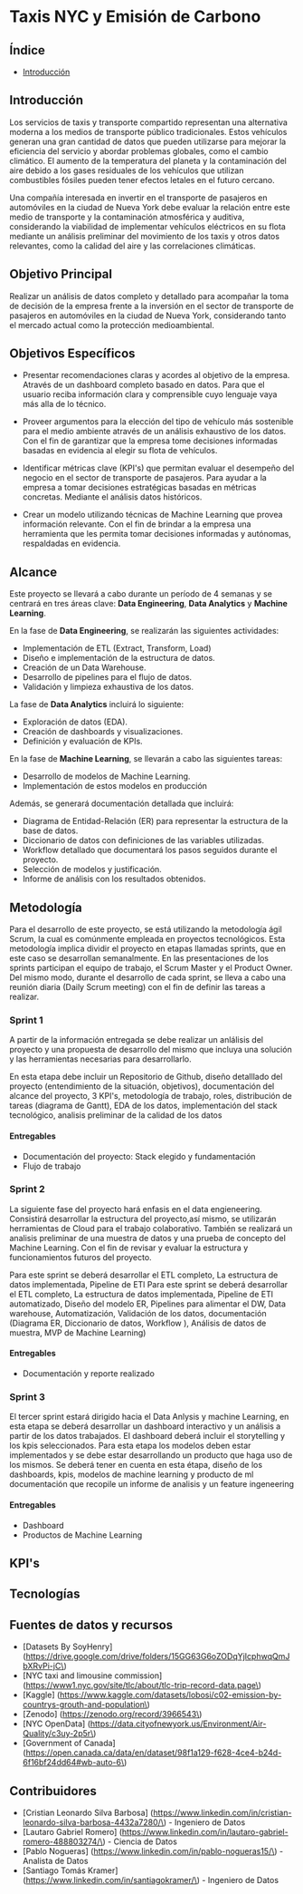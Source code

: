 # Taxis NYC y Emisión de Carbono


## Índice
- [Introducción](#introducción)

## Introducción
Los servicios de taxis y transporte compartido representan una alternativa moderna a los medios de transporte público tradicionales. Estos vehículos generan una gran cantidad de datos que pueden utilizarse para mejorar la eficiencia del servicio y abordar problemas globales, como el cambio climático. El aumento de la temperatura del planeta y la contaminación del aire debido a los gases residuales de los vehículos que utilizan combustibles fósiles pueden tener efectos letales en el futuro cercano. 

Una compañía interesada en invertir en el transporte de pasajeros en automóviles en la ciudad de Nueva York debe evaluar la relación entre este medio de transporte y la contaminación atmosférica y auditiva, considerando la viabilidad de implementar vehículos eléctricos en su flota mediante un análisis preliminar del movimiento de los taxis y otros datos relevantes, como la calidad del aire y las correlaciones climáticas.

## Objetivo Principal

Realizar un análisis de datos completo y detallado para acompañar la toma de decisión de la empresa frente a la inversión en el sector de transporte de pasajeros en automóviles en la ciudad de Nueva York, considerando tanto el mercado actual como la protección medioambiental.

## Objetivos Específicos

- Presentar recomendaciones claras y acordes al objetivo de la empresa. Através de un dashboard completo basado en datos. Para que el usuario reciba información clara y comprensible cuyo lenguaje vaya más alla de lo técnico.

- Proveer argumentos para la elección del tipo de vehículo más sostenible para el medio ambiente através de un análisis exhaustivo de los datos. Con el fin de garantizar que la empresa tome decisiones informadas basadas en evidencia al elegir su flota de vehículos. 

- Identificar métricas clave (KPI's) que permitan evaluar el desempeño del negocio en el sector de transporte de pasajeros. Para ayudar a la empresa a tomar decisiones estratégicas basadas en métricas concretas. Mediante el análisis datos históricos.

- Crear un modelo utilizando técnicas de Machine Learning que provea información relevante. Con el fin de brindar a la empresa una herramienta que les permita tomar decisiones informadas y autónomas, respaldadas en evidencia.

## Alcance

Este proyecto se llevará a cabo durante un período de 4 semanas y se centrará en tres áreas clave: **Data Engineering**, **Data Analytics** y **Machine Learning**.

En la fase de **Data Engineering**, se realizarán las siguientes actividades:
- Implementación de ETL (Extract, Transform, Load)
- Diseño e implementación de la estructura de datos.
- Creación de un Data Warehouse.
- Desarrollo de pipelines para el flujo de datos.
- Validación y limpieza exhaustiva de los datos.

La fase de **Data Analytics** incluirá lo siguiente:
- Exploración de datos (EDA).
- Creación de dashboards y visualizaciones.
- Definición y evaluación de KPIs.

En la fase de **Machine Learning**, se llevarán a cabo las siguientes tareas:
- Desarrollo de modelos de Machine Learning.
- Implementación de estos modelos en producción

Además, se generará documentación detallada que incluirá:
- Diagrama de Entidad-Relación (ER) para representar la estructura de la base de datos.
- Diccionario de datos con definiciones de las variables utilizadas.
- Workflow detallado que documentará los pasos seguidos durante el proyecto.
- Selección de modelos y justificación.
- Informe de análisis con los resultados obtenidos.



## Metodología
Para el desarrollo de este proyecto, se está utilizando la metodología ágil Scrum, la cual es comúnmente empleada en proyectos tecnológicos. Esta metodología implica dividir el proyecto en etapas llamadas sprints, que en este caso se desarrollan semanalmente. En las presentaciones de los sprints participan el equipo de trabajo, el Scrum Master y el Product Owner. Del mismo modo, durante el desarrollo de cada sprint, se lleva a cabo una reunión diaria (Daily Scrum meeting) con el fin de definir las tareas a realizar.

### Sprint 1
A partir de la información entregada se debe realizar un anlálisis del proyecto y una propuesta de desarrollo del mismo que incluya una solución y las herramientas necesarias para desarrollarlo. 

En esta etapa debe incluir un Repositorio de Github, diseño detalllado del proyecto (entendimiento de la situación, objetivos), documentación del alcance del proyecto, 3 KPI's, metodología de trabajo, roles,  distribución de tareas (diagrama de Gantt), EDA de los datos, implementación del stack tecnológico, analisis preliminar de la calidad de los datos

#### Entregables

- Documentación del proyecto: Stack elegido y fundamentación
- Flujo de trabajo 

### Sprint 2

La siguiente fase del proyecto hará enfasis en el data engieneering. Consistirá desarrollar la estructura del proyecto,así mismo, se utilizarán herramientas de Cloud para el trabajo colaborativo. También se realizará un analisis preliminar de una muestra de datos y una prueba de concepto del Machine Learning. 
Con el fin de revisar y evaluar la estructura y funcionamientos futuros del proyecto.

Para este sprint se deberá desarrollar el ETL completo, La estructura de datos implementada, Pipeline de ETl Para este sprint se deberá desarrollar el ETL completo, La estructura de datos implementada, Pipeline de ETl automatizado, Diseño del modelo ER, Pipelines para alimentar el DW, Data warehouse, Automatización, Validación de los datos, documentación (Diagrama ER, Diccionario de datos, Workflow ), Análisis de datos de muestra, MVP de Machine Learning) 

#### Entregables

- Documentación y reporte realizado

### Sprint 3
El tercer sprint estará dirigido hacia el Data Anlysis y machine Learning, en esta etapa se deberá desarrollar un dashboard interactivo y un análisis a partir de los datos trabajados. El dashboard deberá incluir el storytelling y los kpis seleccionados. Para esta etapa los modelos deben estar implementados y se debe estar desarrollando un producto que haga uso de los mismos. Se deberá tener en cuenta en esta étapa, diseño de los dashboards, kpis, modelos de machine learning y producto de ml documentación que recopile un informe de analisis y un feature ingeneering

#### Entregables
- Dashboard
- Productos de Machine Learning

## KPI's

## Tecnologías


## Fuentes de datos y recursos

- [Datasets By SoyHenry] \(https://drive.google.com/drive/folders/15GG63G6oZODqYjIcphwqQmJbXRvPi-jC\)
- [NYC taxi and limousine commission] \(https://www1.nyc.gov/site/tlc/about/tlc-trip-record-data.page\)
- [Kaggle] \(https://www.kaggle.com/datasets/lobosi/c02-emission-by-countrys-grouth-and-population\)
- [Zenodo] \(https://zenodo.org/record/3966543\)
- [NYC OpenData] \(https://data.cityofnewyork.us/Environment/Air-Quality/c3uy-2p5r\)
- [Government of Canada] \(https://open.canada.ca/data/en/dataset/98f1a129-f628-4ce4-b24d-6f16bf24dd64#wb-auto-6\)

## Contribuidores

- [Cristian Leonardo Silva Barbosa] \(https://www.linkedin.com/in/cristian-leonardo-silva-barbosa-4432a7280/\) - Ingeniero de Datos
- [Lautaro Gabriel Romero] \(https://www.linkedin.com/in/lautaro-gabriel-romero-488803274/\) - Ciencia de Datos
- [Pablo Nogueras] \(https://www.linkedin.com/in/pablo-nogueras15/\) - Analista de Datos
- [Santiago Tomás Kramer] \(https://www.linkedin.com/in/santiagokramer/\) - Ingeniero de Datos
